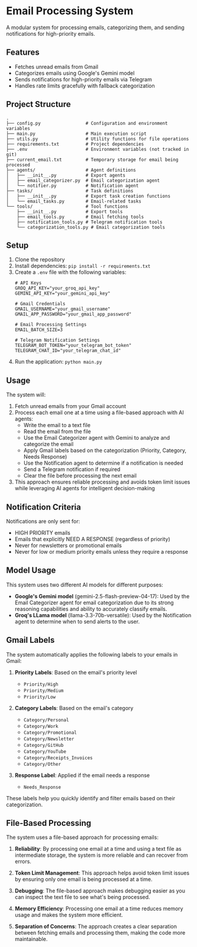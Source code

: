 # Email Processing System

A modular system for processing emails, categorizing them, and sending notifications for high-priority emails.

## Features

- Fetches unread emails from Gmail
- Categorizes emails using Google's Gemini model
- Sends notifications for high-priority emails via Telegram
- Handles rate limits gracefully with fallback categorization

## Project Structure

```
.
├── config.py                 # Configuration and environment variables
├── main.py                   # Main execution script
├── utils.py                  # Utility functions for file operations
├── requirements.txt          # Project dependencies
├── .env                      # Environment variables (not tracked in git)
├── current_email.txt         # Temporary storage for email being processed
├── agents/                   # Agent definitions
│   ├── __init__.py           # Export agents
│   ├── email_categorizer.py  # Email categorization agent
│   └── notifier.py           # Notification agent
├── tasks/                    # Task definitions
│   ├── __init__.py           # Export task creation functions
│   └── email_tasks.py        # Email-related tasks
└── tools/                    # Tool functions
    ├── __init__.py           # Export tools
    ├── email_tools.py        # Email fetching tools
    ├── notification_tools.py # Telegram notification tools
    └── categorization_tools.py # Email categorization tools
```

## Setup

1. Clone the repository
2. Install dependencies: `pip install -r requirements.txt`
3. Create a `.env` file with the following variables:
   ```
   # API Keys
   GROQ_API_KEY="your_groq_api_key"
   GEMINI_API_KEY="your_gemini_api_key"

   # Gmail Credentials
   GMAIL_USERNAME="your_gmail_username"
   GMAIL_APP_PASSWORD="your_gmail_app_password"

   # Email Processing Settings
   EMAIL_BATCH_SIZE=3

   # Telegram Notification Settings
   TELEGRAM_BOT_TOKEN="your_telegram_bot_token"
   TELEGRAM_CHAT_ID="your_telegram_chat_id"
   ```
4. Run the application: `python main.py`

## Usage

The system will:
1. Fetch unread emails from your Gmail account
2. Process each email one at a time using a file-based approach with AI agents:
   - Write the email to a text file
   - Read the email from the file
   - Use the Email Categorizer agent with Gemini to analyze and categorize the email
   - Apply Gmail labels based on the categorization (Priority, Category, Needs Response)
   - Use the Notification agent to determine if a notification is needed
   - Send a Telegram notification if required
   - Clear the file before processing the next email
3. This approach ensures reliable processing and avoids token limit issues while leveraging AI agents for intelligent decision-making

## Notification Criteria

Notifications are only sent for:
- HIGH PRIORITY emails
- Emails that explicitly NEED A RESPONSE (regardless of priority)
- Never for newsletters or promotional emails
- Never for low or medium priority emails unless they require a response

## Model Usage

This system uses two different AI models for different purposes:

- **Google's Gemini model** (gemini-2.5-flash-preview-04-17): Used by the Email Categorizer agent for email categorization due to its strong reasoning capabilities and ability to accurately classify emails.
- **Groq's LLama model** (llama-3.3-70b-versatile): Used by the Notification agent to determine when to send alerts to the user.

## Gmail Labels

The system automatically applies the following labels to your emails in Gmail:

1. **Priority Labels**: Based on the email's priority level
   - `Priority/High`
   - `Priority/Medium`
   - `Priority/Low`

2. **Category Labels**: Based on the email's category
   - `Category/Personal`
   - `Category/Work`
   - `Category/Promotional`
   - `Category/Newsletter`
   - `Category/GitHub`
   - `Category/YouTube`
   - `Category/Receipts_Invoices`
   - `Category/Other`

3. **Response Label**: Applied if the email needs a response
   - `Needs_Response`

These labels help you quickly identify and filter emails based on their categorization.

## File-Based Processing

The system uses a file-based approach for processing emails:

1. **Reliability**: By processing one email at a time and using a text file as intermediate storage, the system is more reliable and can recover from errors.

2. **Token Limit Management**: This approach helps avoid token limit issues by ensuring only one email is being processed at a time.

3. **Debugging**: The file-based approach makes debugging easier as you can inspect the text file to see what's being processed.

4. **Memory Efficiency**: Processing one email at a time reduces memory usage and makes the system more efficient.

5. **Separation of Concerns**: The approach creates a clear separation between fetching emails and processing them, making the code more maintainable.
